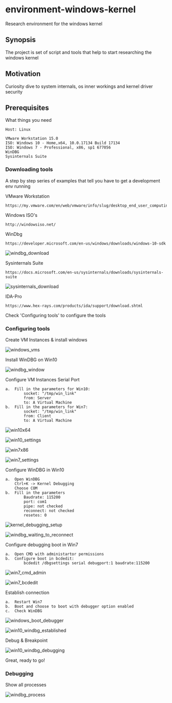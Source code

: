# environment-windows-kernel
Research environment for the windows kernel

## Synopsis

The project is set of script and tools that help to start researching the windows kernel

## Motivation

Curiosity dive to system internals, os inner workings and kernel driver security

## Prerequisites
What things you need

```
Host: Linux
 
VMware Workstation 15.0
ISO: Windows 10 - Home,x64, 10.0.17134 Build 17134
ISO: Windows 7 - Professional, x86, sp1 677056
WinDBG
Sysinternals Suite
```

### Downloading tools

A step by step series of examples that tell you have to get a development env running


VMware Workstation
```
https://my.vmware.com/en/web/vmware/info/slug/desktop_end_user_computing/vmware_workstation_pro/15_0
```

Windows ISO's
```
http://windowsiso.net/
```

WinDbg
```
https://developer.microsoft.com/en-us/windows/downloads/windows-10-sdk
```

![windbg_download](/assets/windbg_download.png)

Sysinternals Suite
```
https://docs.microsoft.com/en-us/sysinternals/downloads/sysinternals-suite
```

![sysinternals_download](/assets/sysinternals_download.png)

IDA-Pro
```
https://www.hex-rays.com/products/ida/support/download.shtml
```

Check 'Configuring tools' to configure the tools 

### Configuring tools

Create VM Instances & install windows

![windows_vms](/assets/windows_vms.png)

Install WinDBG on Win10

![windbg_window](/assets/windbg_window.png)

Configure VM Instances Serial Port
```
a.  Fill in the parameters for Win10:
        socket: "/tmp/win_link"
        from: Server
        to: A Virtual Machine
b.  Fill in the parameters for Win7:
        socket: "/tmp/win_link"
        from: Client
        to: A Virtual Machine
```

![win10x64](/assets/win10x64_edit.png)

![win10_settings](/assets/win10_settings.png)

![win7x86](/assets/win7x86_edit.png)

![win7_settings](/assets/win7_settings.png)

Configure WinDBG in Win10
```
a.  Open WinDBG
    Ctrl+K -> Kernel Debugging
    Choose COM
b.  Fill in the parameters
        Baudrate: 115200
        port: com1
        pipe: not checked
        reconnect: not checked
        resetes: 0
```

![kernel_debugging_setup](/assets/kernel_debugging_setup.png)

![windbg_waiting_to_reconnect](/assets/windbg_waiting_to_reconnect.png)

Configure debugging boot in Win7
```
a.  Open CMD with administartor permissions
b.  Configure boot in bcdedit:
        bcdedit /dbgsettings serial debugport:1 baudrate:115200
```

![win7_cmd_admin](/assets/win7_cmd_admin.png)

![win7_bcdedit](/assets/win7_bcdedit.png)

Establish connection
```
a.  Restart Win7
b.  Boot and choose to boot with debugger option enabled
c.  Check WinDBG 
```

![windows_boot_debugger](/assets/windows_boot_debugger.png)

![win10_windbg_established](/assets/win10_windbg_established.png)

Debug & Breakpoint

![win10_windbg_debugging](/assets/win10_windbg_debugging.png)

Great, ready to go!

### Debugging

Show all processes

![windbg_process](/assets/windbg_process.png)